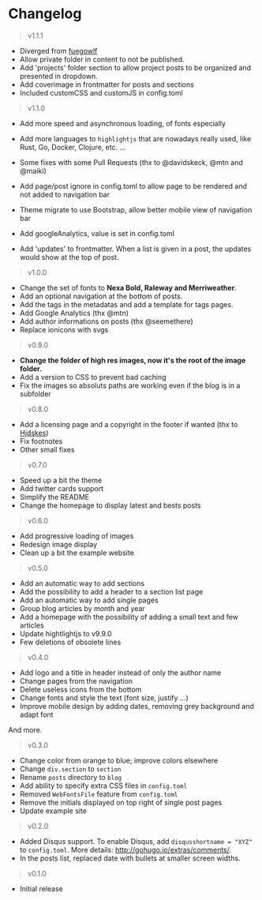 # Changelog

> v1.1.1
 - Diverged from [fuegowlf](https://github.com/fuegowolf/cocoa-eh-hugo-theme)
 - Allow private folder in content to not be published.
 - Add 'projects' folder section to allow project posts to be organized and presented in dropdown.
 - Add coverimage in frontmatter for posts and sections
 - Included customCSS and customJS in config.toml
> v1.1.0

- Add more speed and asynchronous loading, of fonts especially
- Add more languages to `highlightjs` that are nowadays really used, like Rust, Go, Docker, Clojure, etc. ...
- Some fixes with some Pull Requests (thx to @davidskeck, @mtn and @maiki)

 - Add page/post ignore in config.toml to allow page to be rendered and not added to navigation bar
 - Theme migrate to use Bootstrap, allow better mobile view of navigation bar
 - Add googleAnalytics, value is set in config.toml
 - Add 'updates' to frontmatter. When a list is given in a post, the updates would show at the top of post.

> v1.0.0

- Change the set of fonts to **Nexa Bold, Raleway and Merriweather**.
- Add an optional navigation at the bottom of posts.
- Add the tags in the metadatas and add a template for tags pages.
- Add Google Analytics (thx @mtn)
- Add author informations on posts (thx @seemethere)
- Replace ionicons with svgs

> v0.9.0

- **Change the folder of high res images, now it's the root of the image folder.**
- Add a version to CSS to prevent bad caching
- Fix the images so absoluts paths are working even if the blog is in a subfolder

> v0.8.0

- Add a licensing page and a copyright in the footer if wanted (thx to [Hjdskes](https://github.com/Hjdskes))
- Fix footnotes
- Other small fixes

> v0.7.0

- Speed up a bit the theme
- Add twitter cards support
- Simplify the README
- Change the homepage to display latest and bests posts

> v0.6.0

- Add progressive loading of images
- Redesign image display
- Clean up a bit the example website

> v0.5.0

- Add an automatic way to add sections
- Add the possibility to add a header to a section list page
- Add an automatic way to add single pages
- Group blog articles by month and year
- Add a homepage with the possibility of adding a small text and few articles
- Update hightlightjs to v9.9.0
- Few deletions of obsolete lines

> v0.4.0

- Add logo and a title in header instead of only the author name
- Change pages from the navigation
- Delete useless icons from the bottom
- Change fonts and style the text (font size, justify ...)
- Improve mobile design by adding dates, removing grey background and adapt font

And more.

> v0.3.0

- Change color from orange to blue; improve colors elsewhere
- Change `div.section` to `section`
- Rename  `posts` directory to `blog`
- Add ability to specify extra CSS files in `config.toml`
- Removed `WebFontsFile` feature from `config.toml`
- Remove the initials displayed on top right of single post pages
- Update example site

> v0.2.0

* Added Disqus support. To enable Disqus, add `disqusshortname = "XYZ"` to `config.toml`. More details: <http://gohugo.io/extras/comments/>.
* In the posts list, replaced date with bullets at smaller screen widths.

> v0.1.0

* Initial release
